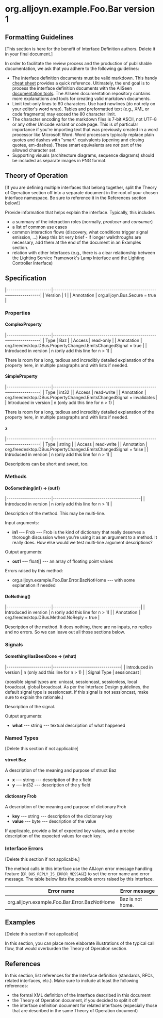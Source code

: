 # org.alljoyn.example.Foo.Bar version 1

## Formatting Guidelines

[This section is here for the benefit of Interface Definition authors. Delete
it in your final document.]

In order to facilitate the review process and the production of publishable
documentation, we ask that you adhere to the following guidelines:

  * The interface definition documents must be valid markdown. This handy
    [cheat sheet](https://github.com/adam-p/markdown-here/wiki/Markdown-Cheatsheet)
    provides a quick reference. Ultimately, the end goal is to process the
    interface definition documents with the AllSeen
    [documentation tools](https://git.allseenalliance.org/gerrit/#/admin/projects/extras/webdocs).
    The Allseen documentation repository contains more explanations and tools
    for creating valid markdown documents.
  * Limit text-only lines to 80 characters. Use hard newlines (do not rely on
    your editor's word wrap). Tables and preformatted text (e.g., XML or code 
    fragments) may exceed the 80 character limit.
  * The character encoding for the markdown files is 7-bit ASCII, not UTF-8 or
    any other Unicode variant or code page. This is of particular importance if
    you're importing text that was previously created in a word processor like
    Microsoft Word. Word processors typically replace plain quotes and dashes
    with "smart" equivalents (opening and closing quotes, em-dashes). These
    smart equivalents are _not_ part of the allowed character set.
  * Supporting visuals (architecture diagrams, sequence diagrams) should be
    included as separate images in PNG format.

## Theory of Operation

[If you are defining multiple interfaces that belong together, split the Theory
of Operation section off into a separate document in the root of your chosen
interface namespace. Be sure to reference it in the References section below!]

Provide information that helps explain the interface. Typically, this includes

  * a summary of the interaction roles (normally, _producer_ and _consumer_)
  * a list of common use cases
  * common interaction flows (discovery, what conditions trigger signal emission, ...)
    Keep this bit very brief - if longer walkthroughs are necessary, add them at the
    end of the document in an Examples section.
  * relation with other Interfaces (e.g., there is a clear relationship between the
    Lighting Service Framework's Lamp Interface and the Lighting Controller Interface)

## Specification

|-----------------------|-----------------------------------------------------------------------|
| Version               | 1                                                                     |
| Annotation            | org.alljoyn.Bus.Secure = true                                         |

### Properties

#### ComplexProperty

|-----------------------|-----------------------------------------------------------------------|
| Type                  | Baz                                                                   |
| Access                | read-only                                                             |
| Annotation            | org.freedesktop.DBus.PropertyChanged.EmitsChangedSignal = true        |
| Introduced in version | n (only add this line for n > 1)                                      |

There is room for a long, tedious and incredibly detailed explanation of the property
here, in multiple paragraphs and with lists if needed.

#### SimpleProperty

|-----------------------|-----------------------------------------------------------------------|
| Type                  | int32                                                                 |
| Access                | read-write                                                            |
| Annotation            | org.freedesktop.DBus.PropertyChanged.EmitsChangedSignal = invalidates |
| Introduced in version | n (only add this line for n > 1)                                      |

There is room for a long, tedious and incredibly detailed explanation of the property
here, in multiple paragraphs and with lists if needed.

#### z

|-----------------------|-----------------------------------------------------------------------|
| Type                  | string                                                                |
| Access                | read-write                                                            |
| Annotation            | org.freedesktop.DBus.PropertyChanged.EmitsChangedSignal = false       |
| Introduced in version | n (only add this line for n > 1)                                      |

Descriptions can be short and sweet, too.


### Methods

#### DoSomething(in1) -> (out1)

|-----------------------|---------------------------------------------|
| Introduced in version | n (only add this line for n > 1)            |

Description of the method. This may be multi-line.

Input arguments:

  * **in1** --- Frob --- Frob is the kind of dictionary that really deserves a
    thorough discussion when you're using it as an argument to a method. It really
    does. How else would we test multi-line argument descriptions?

Output arguments:

  * **out1** --- float[] --- an array of floating point values

Errors raised by this method:

 * org.alljoyn.example.Foo.Bar.Error.BazNotHome --- with some explanation if needed

#### DoNothing()

|-----------------------|---------------------------------------------|
| Introduced in version | n (only add this line for n > 1)            |
| Annotation            | org.freedesktop.DBus.Method.NoReply = true  |

Description of the method. It does nothing, there are no inputs, no replies and
no errors. So we can leave out all those sections below.

### Signals

#### SomethingHasBeenDone -> (what)

|-----------------------|-----------------------------------|
| Introduced in version | n (only add this line for n > 1)  |
| Signal Type           | sessioncast                       |

(possible signal types are: unicast, sessioncast, sessionless, local broadcast,
global broadcast. As per the Interface Design guidelines, the default signal
type is sessioncast. If this signal is not sessioncast, make sure to explain
the rationale.)

Description of the signal.

Output arguments:

  * **what** --- string --- textual description of what happened

### Named Types

[Delete this section if not applicable]

#### struct Baz

A description of the meaning and purpose of struct Baz

  * **x** --- string --- description of the x field
  * **y** --- int32 --- description of the y field

#### dictionary Frob

A description of the meaning and purpose of dictionary Frob

  * **key** --- string --- description of the dictionary key
  * **value** --- byte --- description of the value

If applicable, provide a list of expected key values, and a precise description
of the expected values for each key.

### Interface Errors

[Delete this section if not applicable.]

The method calls in this interface use the AllJoyn error message handling feature
(`ER_BUS_REPLY_IS_ERROR_MESSAGE`) to set the error name and error message. The table
below lists the possible errors raised by this interface.

| Error name                                     | Error message             |
|------------------------------------------------|---------------------------|
| org.alljoyn.example.Foo.Bar.Error.BazNotHome   | Baz is not home.          |

## Examples

[Delete this section if not applicable]

In this section, you can place more elaborate illustrations of the typical call
flow, that would overburden the Theory of Operation section.

## References

In this section, list references for the Interface definition (standards, RFCs,
related interfaces, etc.). Make sure to include at least the following
references:

  * the formal XML definition of the Interface described in this document
  * the Theory of Operation document, if you decided to split it off
  * the interface definition document for related interfaces (especially those
    that are described in the same Theory of Operation document)
